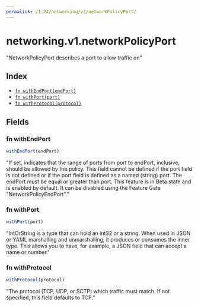 ```yaml
---
permalink: /1.24/networking/v1/networkPolicyPort/
---
```


# networking.v1.networkPolicyPort

"NetworkPolicyPort describes a port to allow traffic on"

## Index

* [`fn withEndPort(endPort)`](#fn-withendport)
* [`fn withPort(port)`](#fn-withport)
* [`fn withProtocol(protocol)`](#fn-withprotocol)

## Fields

### fn withEndPort

```ts
withEndPort(endPort)
```

"If set, indicates that the range of ports from port to endPort, inclusive, should be allowed by the policy. This field cannot be defined if the port field is not defined or if the port field is defined as a named (string) port. The endPort must be equal or greater than port. This feature is in Beta state and is enabled by default. It can be disabled using the Feature Gate \"NetworkPolicyEndPort\"."

### fn withPort

```ts
withPort(port)
```

"IntOrString is a type that can hold an int32 or a string.  When used in JSON or YAML marshalling and unmarshalling, it produces or consumes the inner type.  This allows you to have, for example, a JSON field that can accept a name or number."

### fn withProtocol

```ts
withProtocol(protocol)
```

"The protocol (TCP, UDP, or SCTP) which traffic must match. If not specified, this field defaults to TCP."